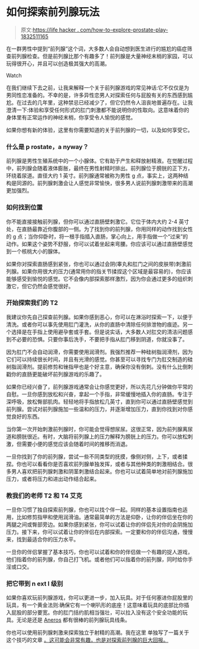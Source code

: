 # 如何探索前列腺玩法

> 原文:[https://life hacker . com/how-to-explore-prostate-play-1832511165](https://lifehacker.com/how-to-explore-prostate-play-1832511165)

在一群男性中提到“前列腺”这个词，大多数人会自动想到医生进行的尴尬的癌症筛查前列腺检查。但是前列腺比那个有趣多了！前列腺是大量神经末梢的家园，可以玩得很开心，并且可以创造极其强大的高潮。

Watch

在我们继续下去之前，让我来解释一个关于前列腺游戏的常见神话:它不仅仅是为男同性恋准备的。不幸的是，许多异性恋男人对探索任何与屁股有关的东西感到尴尬。在过去的几年里，这种禁忌已经减少了，但它仍然令人沮丧地普遍存在。让我澄清一下:体验和享受任何形式的肛门刺激都不能说明你的性取向。这意味着你的身体里有正常运作的神经末梢，你享受令人愉悦的感觉。

如果你想有新的体验，这里有你需要知道的关于前列腺的一切，以及如何享受它。

### 什么是 p rostate，a nyway？

前列腺是男性生殖系统中的一个小腺体。它有助于产生和释放射精液。在觉醒过程中，前列腺会随着液体膨胀，最终在男性射精时排出。前列腺位于膀胱的正下方，环绕着尿道。直径大约 1 英寸。前列腺通常被称为男性 g 点，事实上，这两种结构是同源的。前列腺刺激会让人感觉非常愉快，很多男人说前列腺刺激带来的高潮更加强烈。

### 如何找到位置

你不能直接接触前列腺，但你可以通过直肠壁刺激它。它位于体内大约 2-4 英寸处，在直肠最靠近你腹部的一侧。为了找到你的前列腺，你用同样的动作找到女性的 g 点；当你仰卧时，将一根手指插入直肠，掌心向上，用手指做一个“过来”的动作。如果这个姿势不舒服，你可以试着坐起来弯腰。你应该可以通过直肠壁感觉到一个核桃大小的腺体。

如果你对探索直肠感到紧张，你也可以通过会阴(睾丸和肛门之间的皮肤带)刺激前列腺。如果你用很大的压力(通常用你的指关节揉捏这个区域是最容易的)，你应该能够感受到愉悦的感觉。它不会像内部探索那样激烈，因为你会通过更多的组织刺激它，但它仍然会感觉很好。

### 开始探索我们的 T2

我建议你先自己探查前列腺。如果你感到恶心，你可以在淋浴时探索一下，以便于清洗。或者你可以事先使用肛门灌洗，从你的直肠中清除任何排泄物的痕迹。另一个选择是在手指上使用避孕套或手套。但是说实话，大多数人对肛交的清洁问题感到不必要的恐惧。只要你事后洗手，不要把手指从肛门移到阴道，你就没事了。

因为肛门不会自动润滑，你需要使用润滑剂。我强烈推荐一种硅树脂润滑剂，因为它们可以持续很长时间，并且有光滑的感觉。你甚至可以寻找专门为肛交制造的硅树脂润滑剂。提前修剪和锉指甲也是个好主意，确保你没有倒刺。没有什么比倒刺戳你的直肠更能破坏前列腺游戏的乐趣了。

如果你已经兴奋了，前列腺游戏通常会让你感觉更好，所以先花几分钟做你平常的自慰。一旦你感到放松和兴奋，拿起一个手指，非常缓慢地插入你的直肠。专注于深呼吸，放松臀部肌肉。轻轻地将手指放松几英寸，直到你可以通过直肠壁感觉到前列腺。尝试对前列腺施加一些温和的压力，并逐渐增加压力，直到你找到对你感觉良好的东西。

当你第一次开始刺激前列腺时，你可能会觉得想尿尿。这很正常，因为前列腺离尿道和膀胱很近。有时，大脑将前列腺上的压力解释为膀胱上的压力。你可以放松刺激，但需要小便的感觉应该会随着时间的推移而消退。

一旦你找到了你的前列腺，尝试一些不同类型的抚摸，像侧对侧，上下，或者揉捏。你也可以看看你是否喜欢前列腺单独发挥，或者与其他种类的刺激相结合。很多男人喜欢把前列腺刺激和阴茎刺激结合起来。你也可以试着简单地对前列腺施加压力，或者将压力和进出动作结合起来。

### 教我们的老师 T2 和 T4 艾克

一旦你习惯了独自探索前列腺，你也可以找个伴一起。同样的基本设置指南也适用，比如修剪指甲和使用润滑油。通常最简单的方法是仰卧，让你的伴侣坐在你的两腿之间或臀部旁边。如果你感到紧张，你可以试着让你的伴侣先对你的会阴施加压力。接下来，你可以试着让你的伴侣在内部探索。一定要和你的伴侣沟通，慢慢来，找到最适合你的压力水平。

一旦你的伴侣掌握了基本技巧，你也可以试着和你的伴侣做一个有趣的捉人游戏，他们指着你的前列腺，你自己打飞机。或者他们可以指着你的前列腺，同时给你手淫或口交。

### 把它带到 n ext l 级别

如果你喜欢玩前列腺游戏，你可以更进一步，加入玩具。对于任何塞进你屁股里的玩具，有一个黄金法则:确保它有一个喇叭形的底座！这意味着玩具的底部比你插入屁股的部分要宽。你的肛门括约肌相当强壮，可以拉入没有这个安全功能的玩具。无论是还是 [Aneros](http://aneros.com/) 都有很棒的前列腺玩具线条。

你也可以使用前列腺刺激来探索独立于射精的高潮。我在这里 单独写了一篇关于这个技巧的文章 [。这可能会非常有趣，也是对探索前列腺的巨大回报。](https://lifehacker.com/how-men-can-have-an-ejaculation-free-orgasm-1821739762)